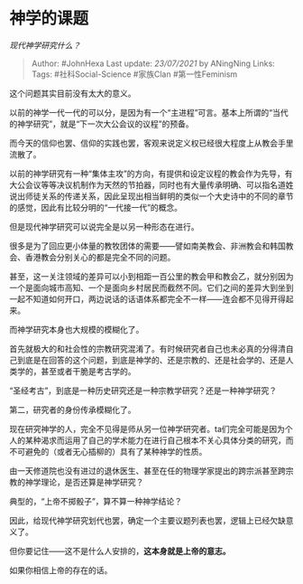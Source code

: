 # 神学的课题
*现代神学研究什么？*

> Author: #JohnHexa
Last update: *23/07/2021* by ANingNing
Links:
Tags:  #社科Social-Science #家族Clan #第一性Feminism



这个问题其实目前没有太大的意义。

以前的神学一代一代的可以分，是因为有一个“主进程”可言。基本上所谓的“当代的神学研究”，就是“下一次大公会议的议程”的预备。

而今天的信仰也罢、信仰的实践也罢，客观来说定义权已经很大程度上从教会手里流散了。

以前的神学研究有一种“集体主攻”的方向，有提供和设定议程的教会作为先导，有大公会议等等决议机制作为天然的节拍器，同时也有大量传承明确、可以指名道姓说出师徒关系的传递关系，因此呈现出相当鲜明的类似一个大史诗中的不同的章节的感觉，因此有比较分明的“一代接一代”的概念。

但是现代神学研究可以说完全是以另一种形态在进行。

很多是为了回应更小体量的教牧团体的需要——譬如南美教会、非洲教会和韩国教会、香港教会分别关心的都是完全不同的问题。

甚至，这一关注领域的差异可以小到相距一百公里的教会甲和教会乙，就分别因为一个是面向城市高知、一个是面向乡村居民而截然不同。它们之间的差异大到坐到一起不知道如何开口，两边说话的话语体系都完全不一样——连会都不见得开得起来。

而神学研究本身也大规模的模糊化了。

首先就极大的和社会性的宗教研究混淆了。有时候研究者自己也未必真的分得清自己到底是在回答的这个问题，到底是神学的、还是宗教的、还是社会学的、还是人类学的，甚至或者干脆是考古学的。

“圣经考古”，到底是一种历史研究还是一种宗教学研究？还是一种神学研究？

第二，研究者的身份传承模糊化了。

现在研究神学的人，完全不见得是师从另一位神学研究者。ta们完全可能是因为个人的某种渴求而运用了自己的学术能力在进行自己根本不关心具体分类的研究，而不可避免的（或者无心插柳的）具有了某种神学的性质。

由一天修道院也没有进过的退休医生、甚至在任的物理学家提出的跨宗派甚至跨宗教的神学理论，是否还算是神学研究？

典型的，“上帝不掷骰子”，算不算一种神学结论？

因此，给现代神学研究划代也罢，确定一个主要议题列表也罢，逻辑上已经欠缺意义了。

但你要记住——这不是什么人安排的，**这本身就是上帝的意志。**

如果你相信上帝的存在的话。



